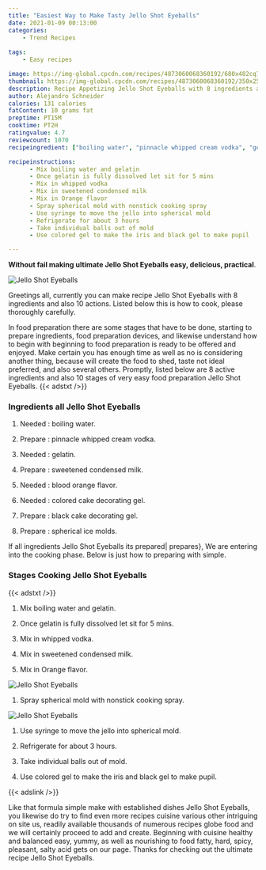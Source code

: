 ```yaml
---
title: "Easiest Way to Make Tasty Jello Shot Eyeballs"
date: 2021-01-09 00:13:00
categories:
    - Trend Recipes
    
tags:
    - Easy recipes

image: https://img-global.cpcdn.com/recipes/4873060068360192/680x482cq70/jello-shot-eyeballs-recipe-main-photo.jpg
thumbnail: https://img-global.cpcdn.com/recipes/4873060068360192/350x250cq70/jello-shot-eyeballs-recipe-main-photo.jpg
description: Recipe Appetizing Jello Shot Eyeballs with 8 ingredients and 10 stages of easy cooking.
author: Alejandro Schneider
calories: 131 calories
fatContent: 10 grams fat
preptime: PT15M
cooktime: PT2H
ratingvalue: 4.7
reviewcount: 1070
recipeingredient: ["boiling water", "pinnacle whipped cream vodka", "gelatin", "sweetened condensed milk", "blood orange flavor", "colored cake decorating gel", "black cake decorating gel", "spherical ice molds"]

recipeinstructions: 
      - Mix boiling water and gelatin 
      - Once gelatin is fully dissolved let sit for 5 mins 
      - Mix in whipped vodka 
      - Mix in sweetened condensed milk 
      - Mix in Orange flavor 
      - Spray spherical mold with nonstick cooking spray 
      - Use syringe to move the jello into spherical mold 
      - Refrigerate for about 3 hours 
      - Take individual balls out of mold 
      - Use colored gel to make the iris and black gel to make pupil

---
```




**Without fail making ultimate Jello Shot Eyeballs easy, delicious, practical**. 


![Jello Shot Eyeballs](https://img-global.cpcdn.com/recipes/4873060068360192/680x482cq70/jello-shot-eyeballs-recipe-main-photo.jpg "Jello Shot Eyeballs")




Greetings all, currently you can make recipe Jello Shot Eyeballs with 8 ingredients and also 10 actions. Listed below this is how to cook, please thoroughly carefully.

In food preparation there are some stages that have to be done, starting to prepare ingredients, food preparation devices, and likewise understand how to begin with beginning to food preparation is ready to be offered and enjoyed. Make certain you has enough time as well as no is considering another thing, because will create the food to shed, taste not ideal preferred, and also several others. Promptly, listed below are 8 active ingredients and also 10 stages of very easy food preparation Jello Shot Eyeballs.
{{< adstxt />}}

### Ingredients all Jello Shot Eyeballs


1. Needed  : boiling water.

1. Prepare  : pinnacle whipped cream vodka.

1. Needed  : gelatin.

1. Prepare  : sweetened condensed milk.

1. Needed  : blood orange flavor.

1. Needed  : colored cake decorating gel.

1. Prepare  : black cake decorating gel.

1. Prepare  : spherical ice molds.



If all ingredients Jello Shot Eyeballs its prepared| prepares}, We are entering into the cooking phase. Below is just how to preparing with simple.

### Stages Cooking Jello Shot Eyeballs

{{< adstxt />}}


1. Mix boiling water and gelatin.



1. Once gelatin is fully dissolved let sit for 5 mins.



1. Mix in whipped vodka.



1. Mix in sweetened condensed milk.



1. Mix in Orange flavor.



![Jello Shot Eyeballs](https://img-global.cpcdn.com/steps/4646633036840960/160x128cq70/jello-shot-eyeballs-recipe-step-5-photo.jpg" "Jello Shot Eyeballs")



1. Spray spherical mold with nonstick cooking spray.



![Jello Shot Eyeballs](https://img-global.cpcdn.com/steps/5950236154396672/160x128cq70/jello-shot-eyeballs-recipe-step-6-photo.jpg" "Jello Shot Eyeballs")



1. Use syringe to move the jello into spherical mold.



1. Refrigerate for about 3 hours.



1. Take individual balls out of mold.



1. Use colored gel to make the iris and black gel to make pupil.





{{< adslink />}}

Like that formula simple make with established dishes Jello Shot Eyeballs, you likewise do try to find even more recipes cuisine various other intriguing on site us, readily available thousands of numerous recipes globe food and we will certainly proceed to add and create. Beginning with cuisine healthy and balanced easy, yummy, as well as nourishing to food fatty, hard, spicy, pleasant, salty acid gets on our page. Thanks for checking out the ultimate recipe Jello Shot Eyeballs.
